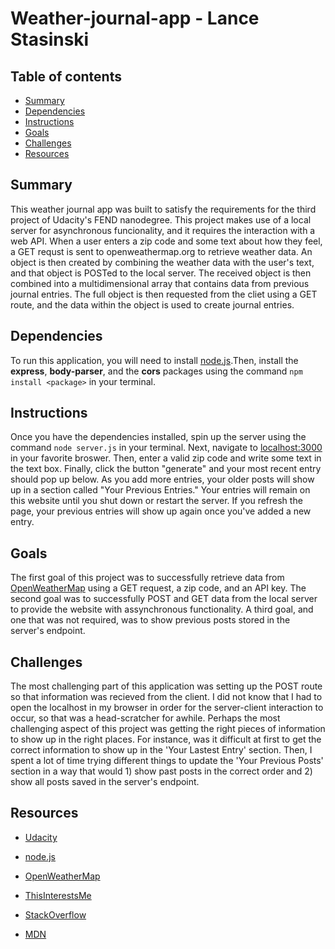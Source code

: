 # Weather-journal-app - Lance Stasinski

## Table of contents
* [Summary](#summary)
* [Dependencies](#Dependencies)
* [Instructions](#Instructions)
* [Goals](#Goals)
* [Challenges](#Challenges)
* [Resources](#Resources)

## Summary
This weather journal app was built to satisfy the requirements for the third project of Udacity's FEND nanodegree. This project makes use of a local server for asynchronous funcionality, and it requires the interaction with a web API. When a user enters a zip code and some text about how they feel, a GET requst is sent to openweathermap.org to retrieve weather data. An object is then created by combining the weather data with the user's text, and that object is POSTed to the local server. The received object is then combined into a multidimensional array that contains data from previous journal entries. The full object is then requested from the cliet using a GET route, and the data within the object is used to create journal entries.

## Dependencies
To run this application, you will need to install [node.js](https://nodejs.org/en/download/).Then, install the **express**, **body-parser**, and the **cors** packages using the command `npm install <package>` in your terminal.

## Instructions
Once you have the dependencies installed, spin up the server using the command `node server.js` in your terminal. Next, navigate to [localhost:3000](http://localhost:3000/) in your favorite broswer. Then, enter a valid zip code and write some text in the text box. Finally, click the button "generate" and your most recent entry should pop up below. As you add more entries, your older posts will show up in a section called "Your Previous Entries." Your entries will remain on this website until you shut down or restart the server. If you refresh the page, your previous entries will show up again once you've added a new entry.

## Goals
The first goal of this project was to successfully retrieve data from [OpenWeatherMap](openweathermap.org) using a GET request, a zip code, and an API key. The second goal was to successfully POST and GET data from the local server to provide the website with assynchronous functionality. A third goal, and one that was not required, was to show previous posts stored in the server's endpoint.

## Challenges
The most challenging part of this application was setting up the POST route so that information was recieved from the client. I did not know that I had to open the localhost in my browser in order for the server-client interaction to occur, so that was a head-scratcher for awhile. Perhaps the most challenging aspect of this project was getting the right pieces of information to show up in the right places. For instance, was it difficult at first to get the correct information to show up in the 'Your Lastest Entry' section. Then, I spent a lot of time trying different things to update the 'Your Previous Posts' section in a way that would 1) show past posts in the correct order and 2) show all posts saved in the server's endpoint.

## Resources
* [Udacity](https://www.udacity.com/course/front-end-web-developer-nanodegree--nd0011)

* [node.js](https://nodejs.org/en/download/)

* [OpenWeatherMap](openweathermap.org)

* [ThisInterestsMe](https://thisinterestsme.com/check-element-exists-javascript/)

* [StackOverflow](https://stackoverflow.com/)

* [MDN](https://developer.mozilla.org/en-US/)